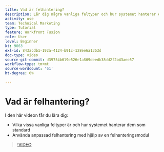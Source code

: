 ```yaml
---
title: Vad är felhantering?
description: Lär dig några vanliga feltyper och hur systemet hanterar dem som standard. Lär dig sedan hur du använder anpassad felhantering i [!DNL Adobe Workfront Fusion].
activity: use
team: Technical Marketing
type: Tutorial
feature: Workfront Fusion
role: User
level: Beginner
kt: 9063
exl-id: 843acdb1-192a-4124-b91c-128ee6a1353d
doc-type: video
source-git-commit: d39754b619e526e1a869deedb38dd2f2b43aee57
workflow-type: tm+mt
source-wordcount: '61'
ht-degree: 0%

---
```


# Vad är felhantering?

I den här videon får du lära dig:

* Vilka vissa vanliga feltyper är och hur systemet hanterar dem som standard
* Använda anpassad felhantering med hjälp av en felhanteringsmodul

>[!VIDEO](https://video.tv.adobe.com/v/335304/?quality=12)
